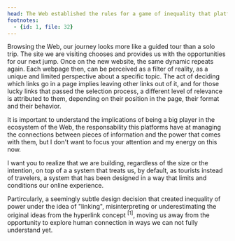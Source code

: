 ```yaml
---
head: The Web established the rules for a game of inequality that platforms learned to master.
footnotes:
  - {id: 1, file: 32}
---
```


Browsing the Web, our journey looks more like a guided tour than a solo trip. The site we are visiting chooses and provides us with the opportunities for our next jump. Once on the new website, the same dynamic repeats again. Each webpage then, can be perceived as a filter of reality, as a unique and limited perspective about a specific topic. The act of deciding which links go in a page implies leaving other links out of it, and for those lucky links that passed the selection process, a different level of relevance is attributed to them, depending on their position in the page, their format and their behavior.

It is important to understand the implications of being a big player in the ecosystem of the Web, the responsability this platforms have at managing the connections between pieces of information and the power that comes with them, but I don't want to focus your attention and my energy on this now.

I want you to realize that we are building, regardless of the size or the intention, on top of a a system that treats us, by default, as tourists instead of travelers, a system that has been designed in a way that limits and conditions our online experience.

Partircularly, a seemingly subtle design decision that created inequality of power under the idea of "linking", misinterpreting or underestimating the original ideas from the hyperlink concept <sup>[1]</sup>, moving us away from the opportunity to explore human connection in ways we can not fully understand yet.